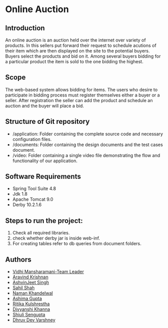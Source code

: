 # Online Auction

## Introduction
An online auction is an auction held over the internet over variety of products. In this sellers put forward their request to schedule acutions of their item which are then displayed on the site to the potential buyers. Buyers select the products and bid on it. Among several buyers bidding for a particular product the item is sold to the one bidding the highest.

## Scope
The web-based system allows bidding for items. The users who desire to participate in bidding process must register themselves either a buyer or a seller. After registration the seller can add the product and schedule an auction and the buyer will place a bid.

## Structure of Git repository
* /application: Folder containing the complete source code and necessary configuration files.
* /documents: Folder containing the design documents and the test cases document.
* /video: Folder containing a single video file demonstrating the flow and functionality of our application.

## Software Requirements
* Spring Tool Suite 4.8
* Jdk 1.8
* Apache Tomcat 9.0
* Derby 10.2.1.6

## Steps to run the project:
1. Check all required libraries.
2. check whether derby jar is inside web-inf.
3. For creating tables refer to db queries from document folders.

## Authors
* [Vidhi Mansharamani-Team Leader](https://github.com/vidhi028)
* [Aravind Krishnan](https://github.com/aravind289)
* [AshvinJeet Singh](https://github.com/AshvinjeetSingh)
* [Sahil Shah](https://github.com/sahil646)
* [Naman Khandelwal](https://github.com/namank03)
* [Ashima Gupta](https://github.com/Ashimagupta13)
* [Ritika Kulshrestha](https://github.com/ritikakul01)
* [Divyanshi Khanna](https://github.com/DivyanshiKhanna)
* [Shiuli Sengupta](https://github.com/shiuli-18)
* [Dhruv Dev Varshney](https://github.com/dhruvddv)
